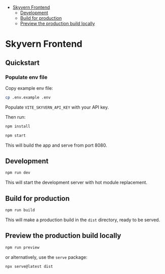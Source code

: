 <!-- START doctoc generated TOC please keep comment here to allow auto update -->
<!-- DON'T EDIT THIS SECTION, INSTEAD RE-RUN doctoc TO UPDATE -->

- [Skyvern Frontend](#skyvern-frontend)
  - [Development](#development)
  - [Build for production](#build-for-production)
  - [Preview the production build locally](#preview-the-production-build-locally)

<!-- END doctoc generated TOC please keep comment here to allow auto update -->

# Skyvern Frontend

## Quickstart

### Populate env file

Copy example env file:

```sh
cp .env.example .env
```

Populate `VITE_SKYVERN_API_KEY` with your API key.

Then run:

```sh
npm install
```

```sh
npm start
```

This will build the app and serve from port 8080.

## Development

```sh
npm run dev
```

This will start the development server with hot module replacement.

## Build for production

```sh
npm run build
```

This will make a production build in the `dist` directory, ready to be served.

## Preview the production build locally

```sh
npm run preview
```

or alternatively, use the `serve` package:

```sh
npx serve@latest dist
```
